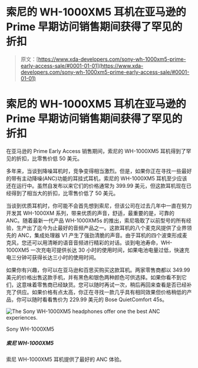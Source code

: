 # 索尼的 WH-1000XM5 耳机在亚马逊的 Prime 早期访问销售期间获得了罕见的折扣

> 原文：[https://www.xda-developers.com/sony-wh-1000xm5-prime-early-access-sale/#0001-01-01](https://www.xda-developers.com/sony-wh-1000xm5-prime-early-access-sale/#0001-01-01)

# 索尼的 WH-1000XM5 耳机在亚马逊的 Prime 早期访问销售期间获得了罕见的折扣

在亚马逊的 Prime Early Access 销售期间，索尼的 WH-1000XM5 耳机得到了罕见的折扣，比零售价低 50 美元。

多年来，当谈到降噪耳机时，竞争变得相当激烈。但是，如果你正在寻找一些最好的带有主动降噪(ANC)功能的耳挂式耳机，索尼的 WH-1000XM5 耳机至少应该还在运行中。虽然自发布以来它们的价格通常为 399.99 美元，但这款耳机现在已经得到了相当大的折扣，比零售价低了 50 美元。

当谈到优质耳机时，你可能不会首先想到索尼，但该公司在过去几年中一直在努力开发其 WH-1000XM 系列，带来优质的声音，舒适，最重要的是，可靠的 ANC。随着最新一代产品 WH-1000XM5s 的推出，索尼吸取了以前型号的所有经验，生产出了迄今为止最好的音频产品之一。这款耳机的八个麦克风提供了业界领先的 ANC，集成处理器 V1 产生了强劲清脆的声音。由于耳机的四个波束形成麦克风，您还可以用清晰的语音音频进行精彩的对话。谈到电池寿命，WH-1000XM5 一次充电可提供长达 30 小时的使用时间，如果电池电量过低，快速充电三分钟可获得长达三小时的使用时间。

如果你有兴趣，你可以在亚马逊和百思买购买这款耳机。两家零售商都以 349.99 美元的价格出售这款手机，并有黑色和银色两种颜色可供选择。如果你看不到它们，这意味着零售商已经缺货。您可以随时再试一次，稍后再回来查看是否已经补充了供应。如果价格有点太高，你正在寻找一款几乎具有相同效果但价格稍低的产品，你可以随时看看售价为 229.99 美元的 Bose QuietComfort 45s。

 <picture>![The Sony WH-1000XM5 headphones offer one the best ANC experiences. ](../Images/3380313e7a65824845a762b8f32fd03d.png)</picture> 

Sony WH-1000XM5

##### 索尼 WH-1000XM5

索尼 WH-1000XM5 耳机提供了最好的 ANC 体验。